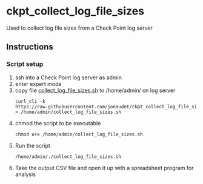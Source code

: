 # ckpt_collect_log_file_sizes
Used to collect log file sizes from a Check Point log server

## Instructions 

### Script setup
1. ssh into a Check Point log server as admin
1. enter expert mode
1. copy file [collect_log_file_sizes.sh](https://raw.githubusercontent.com/joeaudet/ckpt_collect_log_file_sizes/master/collect_log_file_sizes.sh) to /home/admin/ on log server
   ```
   curl_cli -k https://raw.githubusercontent.com/joeaudet/ckpt_collect_log_file_sizes/master/collect_log_file_sizes.sh > /home/admin/collect_log_file_sizes.sh
   ```
1. chmod the script to be executable
   ```
   chmod u+x /home/admin/collect_log_file_sizes.sh
   ```
1. Run the script
   ```
   /home/admin/./collect_log_file_sizes.sh
   ```
1. Take the output CSV file and open it up with a spreadsheet program for analysis
